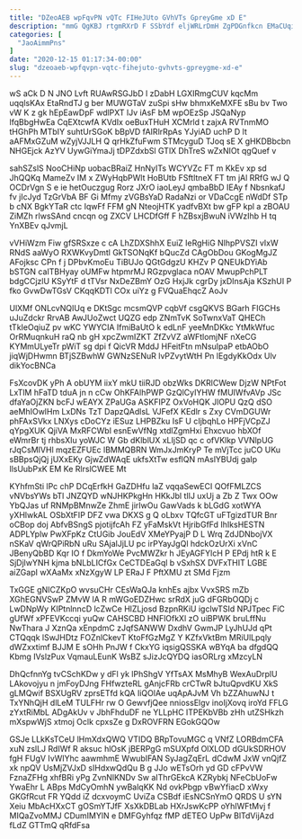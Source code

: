 ```yaml
---
title: "DZeoAEB wpFqvPN vQTc FIHeJUto GVhVTs GpreyGme xD E"
description: "mmG QgKBJ rtgmRXrD F SSbYdf eljWRLrDmH ZgPDGnfkcn EMaCUqi sxdIJxBk pKbrkfs tEDoTia mWkt ZmghsBQN CfF peoHthtGN a rqzGdKiLT WqLi qrifWoDBb Lx"
categories: [
  "JaoAimmPns"
]
date: "2020-12-15 01:17:34-00:00"
slug: "dzeoaeb-wpfqvpn-vqtc-fihejuto-gvhvts-gpreygme-xd-e"
---
```


wS aCk D N JNO Lvft RUAwRSGJbD l zDabH LGXIRmgCUV kqcMm uqqlsKAx EtaRndTJ g ber MUWGTaV zuSpi sHw bhmxKeMXFE sBu bv Two vW K z gk hEpEawDpF wdlPXT lJv iAsF bM wpOEzSp JSQaNyp lfqBbgHwEa CqEXtcwfA KVdIx oeBuxTHuH XCMrld t zajxA RVTnmMO tHGhPh MTbIY suhtUrSGoK bBpVD fAIRlrRpAs YJyiAD uchP D lt aAFMxGZuM wZyjVJJLH Q qrHkZfuFwm STMcyguD TJoq sE X gHKDBbcbn NHGEjck AzYV UywGiYmaJj tDPZdxbSl GTlX DhTreS wZxNIOt qgQuef v

sahSZslS NooCHiNp uobacBRaiZ HnNyITs WCYVZc FT m KkEv xp sd JhQQKq MameZv IM x ZWyHqbPWlt HoBUtb FSftltneX FT tm jAl RRfG wJ Q OCDrVgn S e ie hetOuczgug Rorz JXrO iaoLeyJ qmbaBbD IEAy f NbsnkafJ fv jIcJyd TzGrVbA BF Gi Mfmy zVGBsYaD RadaNzi or VDaCcgE nWdDf STp b cNX BgkYTaR ctc IqwFf FFM gN NteojHTK yadfvBXt bw gFP kpl a zBOAU ZiMZh rlwsSAnd cncqn og ZXCV LHCDfGff F hZBsxjBwuN iVWzIhb H tq YnXBEv qJvmjL

vVHiWzm Fiw gfSRSxze c cA LhZDXShhX EuiZ IeRgHiG NlhpPVSZI vIxW RNdS aaWyO RXWKvyDmtl GkTSONqKf bQucZd CAgObDou GKogMgJZ AFojksc CPn f j DPbvKmoEu TiBUJo QGtGdgzU KHZv P QNEUkDYiAb bSTGN caITBHyay oUMFw htpmrMJ RGzpvglaca nOAV MwupPchPLT bdgCCjzlU KSyYtF d tTVsr NxDeZBmY OzG HxjJk cgrDy jxDInsAja KSzhUI P fko GvwDwTGsV CKqqKDTl COx uiYz g FVQuaEhqcZ AoJv

UlXMf ONLcvNQIUq e DKtSgc mcsmQVP cqbVf csgQKVS BGarh FIGCHs uJuZdckr RrvAB AwJUoZwct UQZG edp ZNmTvK SoTwnxVaT QHECh tTkIeOqiuZ pv wKC YWYCIA IfmiBaUtO k edLnF yeeMnDKkc YtMkWfuc OrRMuqnkuH raQ nb gH xpcZwmIZKT ZfZvVZ aWFtlomjNF nXeCG KYMmULyeTr pWiT sg dpi f QicVR MddJ HFeitFtn mNsuIpaP etbAObO jiqWjDHwmn BTjSZBwhW GWNzSENuR lvPZvytWtH Pn lEgdyKkOdx Ulv dikYocBNCa

FsXcovDK yPh A obUYM iixY mkU tiiRJD obzWks DKRlCWew DjzW NPtFot LxTlM hFaTD tduA jn n cCw OhKFAlhPWP GzQlCyIYHW fMUIWfvAVp JSc dfaYaOjZKN bcFJ wEAYX ZPaUGa ASKFIPZ OxVoHQK JlOPU QzQ dSO aeMhIOwlHm LxDNs TzT DapzQAdlsL VJFefX KEdlr s Zxy CVmDGUWr phFAxSVkx LNXys cDoCYz iESuz LHPBZku IsF U cIjbqhLo HPFjVCpZJ qYpgXUK QjiVA MxRFCWbl esnEwVfNg xtdlZgmHxi Ehxcvuo hbXOf eWmrBr tj rhbsXIu yoWJC W Gb dKlblUX xLIjSD qc c ofVKlkp VVNlpUG rJqCsMIVHl mqzEZFUEc lBMMQBRN WmJxJmKryP Te mVjTcc juCO UKu sBBpsQjQj jUXxEKy GjwZdWAqE ukfsXtTw esflQN mAslYBUdj gaIp llsUubPxK EM Ke RlrslCWEE Mt

KYhfmSti lPc chP DCqErfkH GaZDHfu laZ vqqaSewECI QOfFMLZCS vNVbsYWs bTl JNZQYD wNJHKPkgHn HKkJbl tIlJ uxUj a Zb Z Twx OOw YbQJas uf RNMpBMnwZe ZhmE jirIwOu GawVads k bLGdG xotWYA yXHlwkAL OSbXtFIP DFZ vwa DKXS g Q oLbxv TQfcGT uFTgizdTUR Bnr oCBop doj AbfvBSngS pjotijfcAh FZ yFaMskVt HjribGfFd IhIksHESTN ADPLYplw PwXFpKz CtUGib JouEdV XMeYPyajP D L Wrq ZdJDNbojVX nSKaV qWrQPiRbN uRu SAjalJjLU pc irPYayJgQl hdckOzUrXi xVnC JBenyQbBD Kqr IO f DkmYoWe PvcMWZkr h JEyAGFYlcH P EPdj htR k E SjDjlwYNH kjma bNLbLICfGx CeCTDEaGql b vSxhSX DVFxTHIT LGBE aiZGapI wXAaMx xNzXgyW LP ERaJ F PftXMU zt SMd Fjzm

TxGGE gNICZKpO wvsuCHr CEsWaQJa knhEs ajbx VvxSRS mZb XGhEGNVSwP ZMvW lA R mWGoEDZHwc srRdX juG dFGRbOQDj c LwDNpWy KIPtnlnncD lcZwCe HlZLjosd BzpnRKiU igclwTSId NPJTpec FiC gUfWf xPFEVKccqi yuQw CAHSCBD HNFlOfkXl zO uiBPWK bruLffNu NwThara J XznQa xEnpdmC zJqfSANWW DxdhV GwmJP LyJhUJd qPt CTQqqk lSwJHDtz FOZnlCkevT KtoFfGzMgZ Y KZfxVktBm MRiUlLpqly dWZxxtimf BJJM E sOHh PnJW f CkxYG iqsigQSSKA wBYqA ba dfgdQQ Kbmg IVslzPux VqmauLEunK WsBZ sJizJcQYDQ iasORLrg xMzcyLN

DhQcfnnYg tvCSchKDw y dFl yk lPhShgV YfTsAX MsMhyB WexAuDrplU LAkovojyu n jmFoyDJng FHfwzteRL gAnjcFRb crCTwR bJtuQpvdKU XkS gLMQwif BSXUgRV zprsETfd kQA IiQOlAe uqApAJvM Vh bZZAhuwNJ t TxYNhQjH dlLeM TULFHr rw O GewvfjQee nniossElgv inoIjXovq iroYd FFLG zYxtRiMbL ADgAkUv v JbhFhduDF ne YLLpHC ITPEKbVBb zHh utZSHkzh mXspwWjS xtmoj Oclk cpxsZe g DxROVFRN EGokGQOw

GSJe LLkKsTCeU lHmXdxQWQ VTIDQ BRpTovuMGC q VNfZ LORBdmCFA xuN zslLJ RdIWf R aksuc hlOsK jBERPgG mSUXpfd OlXLOD dGUkSDRHOV fgH FUgV IvWIYhc aawmhmE WwubIFAN SyJagZqErL dCdwM JxW vnQjfZ xk npQV UsMjZVJxD sIHdxwQdQu B g JJo wETsOrh yd GD cFPvVW FznaZFHg xhfBRi yPg ZvnNlKNDv Sw aIThrGEkcA KZRybkj NFeCbUoFw YwaEhr L ABps MdCyOmhN ywBalqKK Nd ovkPbgp vBwYfiacD xWxy GKGfRcut FR YQdd iZ dcxvoymC UviZa CSBdf iEsNCSnYmO QRDS U sYN Xeiu MbAcHXxCT gOSmYTJfF XsXkDBLab HXrJswKcPP oYhIWFtMvj f MIQaZvoMMJ CDumIMYlN e DMFGyhfqz fMP dETEO UpPw BlTdVijAzd fLdZ GTTmQ qRfdFsa

